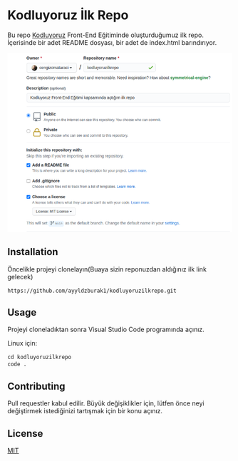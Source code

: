 # Kodluyoruz İlk Repo
Bu repo [Kodluyoruz](https://www.kodluyoruz.org) Front-End Eğitiminde oluşturduğumuz ilk repo. İçerisinde bir adet README dosyası, bir adet de index.html barındırıyor.

![Github](https://github.com/Kodluyoruz/taskforce/blob/main/git/odev1/figures/github.png)

## Installation 

Öncelikle projeyi clonelayın(Buaya sizin reponuzdan aldığınız ilk link gelecek)

```
https://github.com/ayyldzburak1/kodluyoruzilkrepo.git
```

## Usage 

Projeyi cloneladıktan sonra Visual Studio Code programında açınız.

 Linux için:

```
cd kodluyoruzilkrepo
code .
```

## Contributing 

Pull requestler kabul edilir. Büyük değişiklikler için, lütfen önce neyi değiştirmek istediğinizi tartışmak için bir konu açınız.

## License

[MIT](https://choosealicense.com/licenses/mit/)